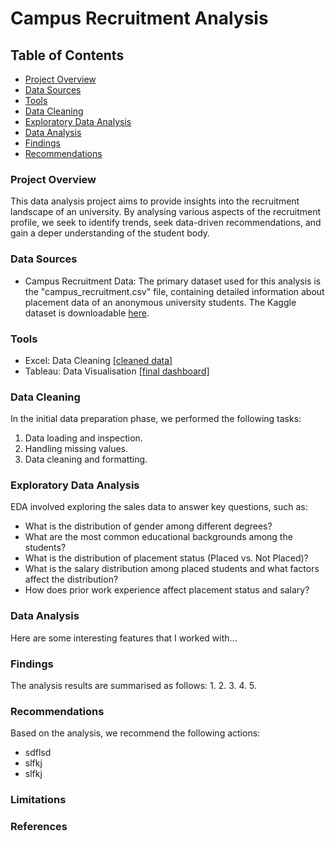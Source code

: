 # Campus Recruitment Analysis

## Table of Contents
- [Project Overview](#project-overview)
- [Data Sources](#data-sources)
- [Tools](#tools)
- [Data Cleaning](#data-cleaning)
- [Exploratory Data Analysis](#exploratory-data-analysis)
- [Data Analysis](#data-analysis)
- [Findings](#findings)
- [Recommendations](#recommendations)

### Project Overview
This data analysis project aims to provide insights into the recruitment landscape of an university. By analysing various aspects of the recruitment profile, we seek to identify trends, seek data-driven recommendations, and gain a deper understanding of the student body.

### Data Sources
- Campus Recruitment Data: The primary dataset used for this analysis is the "campus_recruitment.csv" file, containing detailed information about placement data of an anonymous university students. The Kaggle dataset is downloadable [here](https://www.kaggle.com/datasets/benroshan/factors-affecting-campus-placement).

### Tools
- Excel: Data Cleaning [[cleaned data]](url)
- Tableau: Data Visualisation [[final dashboard]](url)

### Data Cleaning
In the initial data preparation phase, we performed the following tasks:
1. Data loading and inspection.
2. Handling missing values.
3. Data cleaning and formatting.

   
### Exploratory Data Analysis
EDA involved exploring the sales data to answer key questions, such as:

- What is the distribution of gender among different degrees?
- What are the most common educational backgrounds among the students?
- What is the distribution of placement status (Placed vs. Not Placed)?
- What is the salary distribution among placed students and what factors affect the distribution?
- How does prior work experience affect placement status and salary?

### Data Analysis
Here are some interesting features that I worked with...

### Findings
The analysis results are summarised as follows:
1.
2.
3.
4.
5.

### Recommendations
Based on the analysis, we recommend the following actions:
- sdflsd
- slfkj
- slfkj

### Limitations


### References
